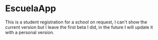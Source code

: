 # EscuelaApp
This is a student registration for a school on request, I can't show the current version but I leave the first beta I did, in the future I will update it with a personal version.
